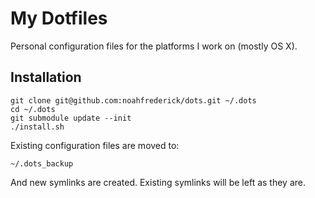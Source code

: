 # My Dotfiles

Personal configuration files for the platforms I work on (mostly OS X).


## Installation

	git clone git@github.com:noahfrederick/dots.git ~/.dots
	cd ~/.dots
	git submodule update --init
	./install.sh

Existing configuration files are moved to:

	~/.dots_backup

And new symlinks are created. Existing symlinks will be left as they are.

